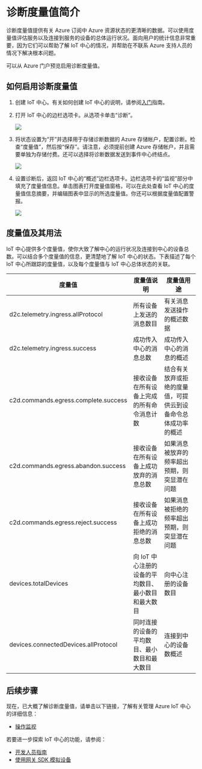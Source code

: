 <properties
 pageTitle="IoT 中心诊断度量值"
 description="概述 Azure IoT 中心度量值，使用户能够评估其资源的总体运行状况"
 services="iot-hub"
 documentationCenter=""
 authors="nberdy"
 manager="timlt"
 editor=""/>  


<tags
 ms.service="iot-hub"
 ms.devlang="na"
 ms.topic="article"
 ms.tgt_pltfrm="na"
 ms.workload="na"
 ms.date="08/11/2016"
 wacn.date="01/09/2017"
 ms.author="nberdy"/>


# 诊断度量值简介
诊断度量值提供有关 Azure 订阅中 Azure 资源状态的更清晰的数据。可以使用度量值评估服务以及连接到服务的设备的总体运行状况。面向用户的统计信息非常重要，因为它们可以帮助了解 IoT 中心的情况，并帮助在不联系 Azure 支持人员的情况下解决根本问题。

可以从 Azure 门户预览启用诊断度量值。

## 如何启用诊断度量值
1. 创建 IoT 中心。有关如何创建 IoT 中心的说明，请参阅[入门][lnk-get-started]指南。
2. 打开 IoT 中心的边栏选项卡。从选项卡单击“诊断”。
   
    ![][1]  

3. 将状态设置为“开”并选择用于存储诊断数据的 Azure 存储帐户，配置诊断。检查“度量值”，然后按“保存”。请注意，必须提前创建 Azure 存储帐户，并且需要单独为存储付费。还可以选择将诊断数据发送到事件中心终结点。
   
    ![][2]  

4. 设置诊断后，返回 IoT 中心的“概述”边栏选项卡。边栏选项卡的“监视”部分中填充了度量值信息。单击图表打开度量值窗格，可以在此处查看 IoT 中心的度量值信息摘要，并编辑图表中显示的所选度量值。你还可以根据度量值配置警报。
   
    ![][3]  


## 度量值及其用法
IoT 中心提供多个度量值，使你大致了解中心的运行状况及连接到中心的设备总数。可以结合多个度量值的信息，更清楚地了解 IoT 中心的状态。下表描述了每个 IoT 中心所跟踪的度量值，以及每个度量值与 IoT 中心总体状态的关联。

| 度量值 | 度量值说明 | 度量值用途 |
| --- | --- | --- |
| d2c.telemetry.ingress.allProtocol |所有设备上发送的消息数目 |有关消息发送操作的概述数据 |
| d2c.telemetry.ingress.success |成功传入中心的消息总数 |成功传入中心的消息的概述 |
| c2d.commands.egress.complete.success |接收设备在所有设备上完成的所有命令消息计数 |结合有关放弃或拒绝的度量值，可提供云到设备命令总体成功率的概述 |
| c2d.commands.egress.abandon.success |接收设备在所有设备上成功放弃的消息总数 |如果消息被放弃的频率超出预期，则突显潜在问题 |
| c2d.commands.egress.reject.success |接收设备在所有设备上成功拒绝的消息总数 |如果消息被拒绝的频率超出预期，则突显潜在问题 |
| devices.totalDevices |向 IoT 中心注册的设备的平均数目、最小数目和最大数目 |向中心注册的设备数目 |
| devices.connectedDevices.allProtocol |同时连接的设备的平均数目、最小数目和最大数目 |连接到中心的设备数概述 |

## 后续步骤
现在，已大概了解诊断度量值，请单击以下链接，了解有关管理 Azure IoT 中心的详细信息：

- [操作监视][lnk-monitor]

若要进一步探索 IoT 中心的功能，请参阅：

- [开发人员指南][lnk-devguide]
- [使用网关 SDK 模拟设备][lnk-gateway]

<!-- Links and images -->

[1]: ./media/iot-hub-metrics/enable-metrics-1.png
[2]: ./media/iot-hub-metrics/enable-metrics-2.png
[3]: ./media/iot-hub-metrics/enable-metrics-3.png

[lnk-get-started]: /documentation/articles/iot-hub-csharp-csharp-getstarted/
[lnk-operations-monitoring]: /documentation/articles/iot-hub-operations-monitoring/
[lnk-scaling]: /documentation/articles/iot-hub-scaling/
[lnk-dr]: /documentation/articles/iot-hub-ha-dr/

[lnk-monitor]: /documentation/articles/iot-hub-operations-monitoring/

[lnk-devguide]: /documentation/articles/iot-hub-devguide/
[lnk-gateway]: /documentation/articles/iot-hub-linux-gateway-sdk-simulated-device/

<!---HONumber=Mooncake_Quality_Review_0104_2017-->